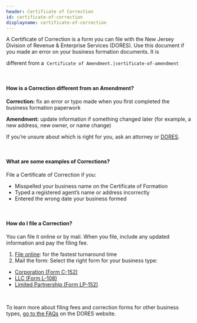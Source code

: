 ```yaml
---
header: Certificate of Correction
id: certificate-of-correction
displayname: certificate-of-correction
---
```

A Certificate of Correction is a form you can file with the New Jersey Division of Revenue & Enterprise Services (DORES).  Use this document if you made an error on your business formation documents. It is 

different from a&nbsp; `Certificate of Amendment.|certificate-of-amendment` 

&nbsp;

#### How is a Correction different from an Amendment?

**Correction:** fix an error or typo made when you first completed the business formation paperwork

**Amendment:** update information if something changed later (for example, a new address, new owner, or name change)

If you’re unsure about which is right for you, ask an attorney or [DORES](https://www.nj.gov/treasury/revenue/revgencode.shtml).

&nbsp;

#### What are some examples of Corrections?

File a Certificate of Correction if you:

* Misspelled your business name on the Certificate of Formation
* Typed a registered agent’s name or address incorrectly
* Entered the wrong date your business formed 

&nbsp;

#### How do I file a Correction?

You can file it online or by mail. When you file, include any updated information and pay the filing fee.

1. [File online](https://www.njportal.com/DOR/BusinessAmendments/): for the fastest turnaround time
2. Mail the form: Select the right form for your business type:

* [Corporation (Form C-152) ](https://www.nj.gov/treasury/revenue/dcr/pdforms/lp152.pdf)
* [LLC (Form L-108) ](https://nj.gov/treasury/revenue/dcr/pdforms/l108.pdf)
* [Limited Partnership (Form LP-152)](https://www.nj.gov/treasury/revenue/dcr/pdforms/lp152.pdf)

&nbsp;

To learn more about filing fees and correction forms for other business types, [go to the FAQs](https://www.njportal.com/DOR/BusinessAmendments/Home/FAQ/) on the DORES website.